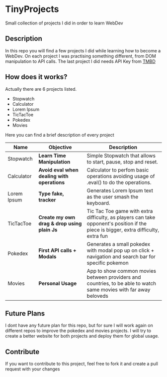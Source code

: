 # TinyProjects
Small collection of projects I did in order to learn WebDev

## Description 
In this repo you will find a few projects I did while learning how to become a WebDev.
On each project I was practising something different, from DOM manipulation to API calls.
The last project I did needs API Key from [TMBD](https://www.themoviedb.org/)

## How does it works?
Actually there are 6 projects listed.

* Stopwatch
* Calculator
* Lorem Ipsum
* TicTacToe
* Pokedex
* Movies

Here you can find a brief description of every project

| Name      | Objective | Description |
| ----------- | ----------- | ----------- |
| Stopwatch      | **Learn Time Manipulation** | Simple Stopwatch that allows to start, pause, stop and reset.  |
| Calculator      | **Avoid eval when dealing with operations** | Calculator to perfom basic operations avoiding usage of .eval() to do the operations. |
| Lorem Ipsum      | **Type fake, tracker** | Generates Lorem Ipsum text as the user smash the keyboard.  |
| TicTacToe      | **Create my own drag & drop using plain Js** | Tic Tac Toe game with extra difficulty, as players can take opponent's position if the piece is bigger, extra difficulty, extra fun  |
| Pokedex     | **First API calls + Modals** | Generates a small pokedex with modal pop up on click + navigation and search bar for specific pokemon  |
| Movies      | **Personal Usage** | App to show common movies between providers and countries, to be able to watch same movies with far away beloveds  |


## Future Plans
I dont have any future plan for this repo, but for sure I will work again on different repos to improve the pokedex and movies projects.
I will try to create a better website for both projects and deploy them for global usage.

## Contribute
If you want to contribute to this project, feel free to fork it and create a pull request with your changes
